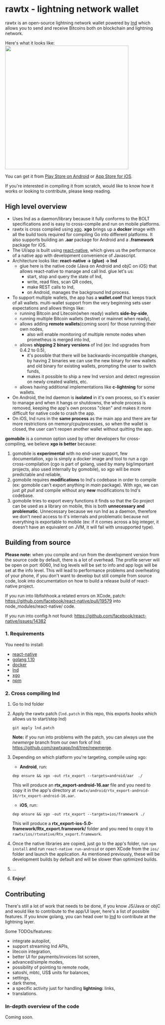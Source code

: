 # rawtx - lightning network wallet
rawtx is an open-source lightning network wallet powered by [lnd](https://github.com/lightningnetwork/lnd)
which allows you to send and receive Bitcoins both on blockchain and lightning network.

Here's what it looks like:
<br>
<img src="https://rawtx.com/assets/android-app-screenshot.png" height="400">

You can get it from [Play Store on Android](https://play.google.com/store/apps/details?id=com.rtxwallet)
or [App Store for iOS](https://itunes.apple.com/us/app/rawtx-lightning-wallet/id1397117908?ls=1&mt=8).

If you're interested in compiling it from scratch, would like to know how it works or looking
to contribute, please keep reading.

## High level overview
* Uses lnd as a daemon/library because it fully conforms to the BOLT
specifications and is easy to cross-compile and run on mobile platforms.
* rawtx is cross compiled using [xgo](https://github.com/karalabe/xgo).
**xgo** brings up a **docker** image with all the build tools required for compiling
Go into different platforms. It also supports building an
**.aar** package for Android and a **.framework** package for iOS.
* The UI/app is built using [react-native](https://github.com/facebook/react-native),
which gives us the performance of a native app with development convenience of Javascript.
* Architecture looks like: **react-native -> (glue) -> lnd**
    * glue here is the native code (Java on Android and objC on iOS) that allows
    react-native to manage and call lnd. glue let's us:
        * start, stop and query the state of lnd,
        * write, read files, scan QR codes,
        * make REST calls to lnd,
        * on Android, manages the background lnd process.
* To support multiple wallets, the app has a **wallet.conf** that keeps track of all wallets. multi-wallet
support from the very beginning sets user expectations and allows things like:
    * running Bitcoin and Litecoin(when ready) wallets **side-by-side**,
    * running multiple Bitcoin wallets (testnet or mainnet when ready),
    * allows adding **remote wallets**(coming soon) for those running their own nodes,
        * also will enable monitoring of multiple remote nodes when prometheus is merged into lnd,
    * allows **shipping 2 binary versions** of lnd (ex: lnd upgrades from 0.4.2 to 0.5),
        * it's possible that there will be backwards-incompatible changes, by having 2 binaries
        we can use the new binary for new wallets and old binary for existing wallets, prompting the user
        to switch funds,
        * makes it possible to ship a new lnd version and detect regression on newly created wallets, etc.
    * allows having additional implementations like **c-lightning** for some wallets.
* On Android, the lnd daemon is **isolated** in it's own process, so it's easier to manage
and when it hangs or shutdowns, the whole process is removed, keeping the app's own
process "clean" and makes it more difficult for native code to crash the app.
* On iOS, lnd runs in the **same process** as the main app and there are far more restrictions
on memory/cpu/processes, so when the wallet is closed, the user can't reopen another wallet
without quitting the app.

**gomobile** is a common option used by other developers for cross-compiling,
we believe **xgo is better** because:
1. gomobile is **experimental** with no end-user support, few documentation, xgo is simply
a docker image and tool to run a cgo cross-compilation (cgo is part
of golang, used by many big/important projects, also used internally
by gomobile), so xgo will be more predictable and reliable,
1. gomobile requires **modifications** to lnd's codebase in order to compile 
(ex: gomobile can't export anything in *main* package). With xgo,
we can just *git pull* and compile without any **new** modifications to lnd's
codebase.
1. gomobile tries to export every functions it finds so that the Go
project can be used as a library on mobile, this is both **unnecessary and
problematic**. Unnecessary because we run lnd as a daemon, therefore we don't need
access to it's internals and problematic because not everything is exportable
to mobile (ex: if it comes across a big integer, it doesn't have an equivalent
on JVM, it will fail with unsupported type).


## Building from source
**Please note:** when you compile and run from the development
version from the source code by default, there is a lot of overhead.
The profile server will be open on port :6060, lnd log levels
will be set to info and app logs will be set at the info level.
This will lead to performance problems and overheating of your phone,
if you don't want to develop but still compile from source code,
look into documentation on how to build a release build of
react-native project.

If you run into libfishhook.a related errors on XCode, patch:
https://github.com/facebook/react-native/pull/19579
into node_modules/react-native/ code.

If you run into config.h not found:
https://github.com/facebook/react-native/issues/14382

### 1. Requirements
You need to install:
* [react-native](http://facebook.github.io/react-native/docs/getting-started.html)
* [golang 1.10](https://golang.org/doc/install)
* [docker](https://docs.docker.com/install/)
* [lnd](https://github.com/lightningnetwork/lnd/blob/master/docs/INSTALL.md)
* [xgo](https://github.com/karalabe/xgo)
* [npm](https://www.npmjs.com/get-npm)

### 2. Cross compiling lnd

1. Go to lnd folder
1. Apply the rawtx patch (`lnd.patch` in this repo, this exports *hooks* which allows us to start/stop lnd)
    ```
    git apply lnd.patch
    ```
    **Note:** if you run into problems with the patch, you can always use the *newmerge* branch
    from our own fork of lnd: https://github.com/rawtxapp/lnd/tree/newmerge.
1. Depending on which platform you're targeting, compile using xgo:
    * **Android**, run:
    ```
    dep ensure && xgo -out rtx_export --targets=android/aar  ./
    ```
    This will produce an **rtx_export-android-16.aar** file and you need to copy it
    in the app's directory at `rawtx/android/rtx_export-android-16/rtx_export-android-16.aar`.

    * **iOS**, run:
    ```
    dep ensure && xgo -out rtx_export --targets=ios/framework ./
    ```
    This will produce a **rtx_export-ios-5.0-framework/Rtx_export.framework/** folder
    and you need to copy it to `rawtx/ios/rtxnative/Rtx_export.framework`.
1. Once the native libraries are copied, just go to the app's folder, run `npm install` and
run `react-native run-android` or open XCode from the `ios/` folder and launch
the application. As mentioned previously, these will be development builds by
default and will be slower than optimized builds.
1. ...
1. **Enjoy!**

## Contributing
There's still a lot of work that needs to be done, if you know JS/Java or objC and
would like to contribute to the app/UI layer, here's a list of possible features. If
you know golang, you can head over to [lnd](https://github.com/lightningnetwork/lnd) to
contribute at the lightning layer.

Some TODOs/features:
* integrate autopilot,
* support streaming lnd APIs,
* litecoin integration,
* better UI for payments/invoices list screen,
* advanced/simple modes,
* possibility of pointing to remote node,
* satoshi, mbtc, US$ units for balances,
* settings,
* dark theme,
* a specific activity just for handling **lightning:** links,
* translations.

### In-depth overview of the code
Coming soon.
